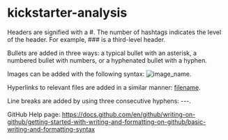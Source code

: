 # kickstarter-analysis
Headers are signified with a #. The number of hashtags indicates the level of the header. For example, ### is a third-level header.

Bullets are added in three ways: a typical bullet with an asterisk, a numbered bullet with numbers, or a hyphenated bullet with a hyphen.

Images can be added with the following syntax: ![image_name](path/to/image_name.png).

Hyperlinks to relevant files are  added in a similar manner: [filename](path/to/filename.xlxs).

Line breaks are added by using three consecutive hyphens: ---.

GitHub Help page: https://docs.github.com/en/github/writing-on-github/getting-started-with-writing-and-formatting-on-github/basic-writing-and-formatting-syntax

